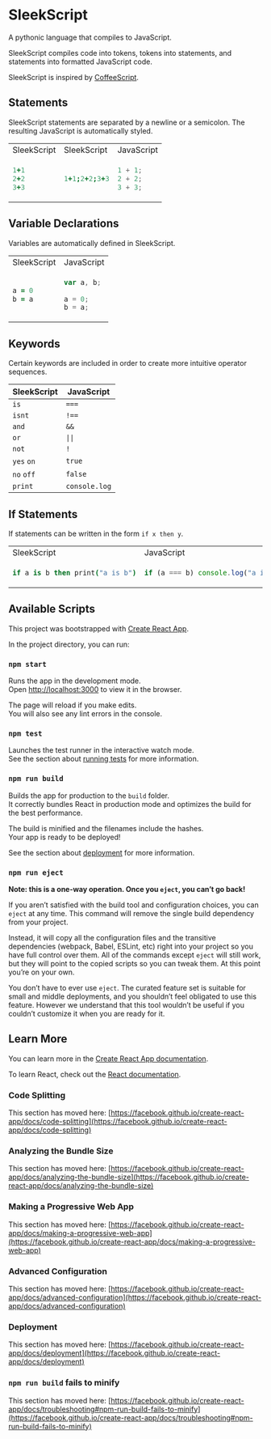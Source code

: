 # SleekScript

A pythonic language that compiles to JavaScript.

SleekScript compiles code into tokens, tokens into statements, and statements into formatted JavaScript code.

SleekScript is inspired by [CoffeeScript](https://coffeescript.org).

## Statements

SleekScript statements are separated by a newline or a semicolon. The resulting JavaScript is automatically styled.

<table>
<tr><td>SleekScript</td><td>SleekScript</td><td>JavaScript</td></tr>
<tr>
<td>

```coffeescript
1+1
2+2
3+3
```
</td>
<td>

```coffeescript
1+1;2+2;3+3
```
</td>
<td>

```js
1 + 1;
2 + 2;
3 + 3;
```
</td>
</tr>
</table>

## Variable Declarations

Variables are automatically defined in SleekScript.

<table>
<tr><td>SleekScript</td><td>JavaScript</td></tr>
<tr>
<td>

```coffeescript
a = 0
b = a
```
</td>
<td>

```js
var a, b;

a = 0;
b = a;
```      
</td>
</tr>
</table>

## Keywords

Certain keywords are included in order to create more intuitive operator sequences.

|SleekScript|JavaScript|
|---|---|
|`is`|`===`|
|`isnt`|`!==`|
|`and`|`&&`|
|`or`|`\|\|`|
|`not`|`!`|
|`yes` `on`|`true`|
|`no` `off`|`false`|
|`print`|`console.log`|

## If Statements

If statements can be written in the form `if x then y`.

<table>
<tr><td>SleekScript</td><td>JavaScript</td></tr>
<tr>
<td>

```coffeescript
if a is b then print("a is b")
```
</td>
<td>

```js
if (a === b) console.log("a is b");
```      
</td>
</tr>
</table>

## Available Scripts

This project was bootstrapped with [Create React App](https://github.com/facebook/create-react-app).

In the project directory, you can run:

### `npm start`

Runs the app in the development mode.\
Open [http://localhost:3000](http://localhost:3000) to view it in the browser.

The page will reload if you make edits.\
You will also see any lint errors in the console.

### `npm test`

Launches the test runner in the interactive watch mode.\
See the section about [running tests](https://facebook.github.io/create-react-app/docs/running-tests) for more information.

### `npm run build`

Builds the app for production to the `build` folder.\
It correctly bundles React in production mode and optimizes the build for the best performance.

The build is minified and the filenames include the hashes.\
Your app is ready to be deployed!

See the section about [deployment](https://facebook.github.io/create-react-app/docs/deployment) for more information.

### `npm run eject`

**Note: this is a one-way operation. Once you `eject`, you can’t go back!**

If you aren’t satisfied with the build tool and configuration choices, you can `eject` at any time. This command will remove the single build dependency from your project.

Instead, it will copy all the configuration files and the transitive dependencies (webpack, Babel, ESLint, etc) right into your project so you have full control over them. All of the commands except `eject` will still work, but they will point to the copied scripts so you can tweak them. At this point you’re on your own.

You don’t have to ever use `eject`. The curated feature set is suitable for small and middle deployments, and you shouldn’t feel obligated to use this feature. However we understand that this tool wouldn’t be useful if you couldn’t customize it when you are ready for it.

## Learn More

You can learn more in the [Create React App documentation](https://facebook.github.io/create-react-app/docs/getting-started).

To learn React, check out the [React documentation](https://reactjs.org/).

### Code Splitting

This section has moved here: [https://facebook.github.io/create-react-app/docs/code-splitting](https://facebook.github.io/create-react-app/docs/code-splitting)

### Analyzing the Bundle Size

This section has moved here: [https://facebook.github.io/create-react-app/docs/analyzing-the-bundle-size](https://facebook.github.io/create-react-app/docs/analyzing-the-bundle-size)

### Making a Progressive Web App

This section has moved here: [https://facebook.github.io/create-react-app/docs/making-a-progressive-web-app](https://facebook.github.io/create-react-app/docs/making-a-progressive-web-app)

### Advanced Configuration

This section has moved here: [https://facebook.github.io/create-react-app/docs/advanced-configuration](https://facebook.github.io/create-react-app/docs/advanced-configuration)

### Deployment

This section has moved here: [https://facebook.github.io/create-react-app/docs/deployment](https://facebook.github.io/create-react-app/docs/deployment)

### `npm run build` fails to minify

This section has moved here: [https://facebook.github.io/create-react-app/docs/troubleshooting#npm-run-build-fails-to-minify](https://facebook.github.io/create-react-app/docs/troubleshooting#npm-run-build-fails-to-minify)
